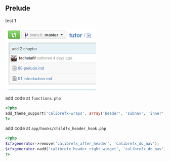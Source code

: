 ## Prelude

test 1

![](../img/screenshot.jpg)

add code at `functions.php`

```php
<?php
add_theme_support('calibrefx-wraps', array('header', 'subnav', 'inner', 'footer', 'footer-widget'));
?>
```

add code at `app/hooks/childfx_header_hook.php`

```php
<?php
$cfxgenerator->remove('calibrefx_after_header', 'calibrefx_do_nav');
$cfxgenerator->add('calibrefx_header_right_widget', 'calibrefx_do_nav');
?>
```